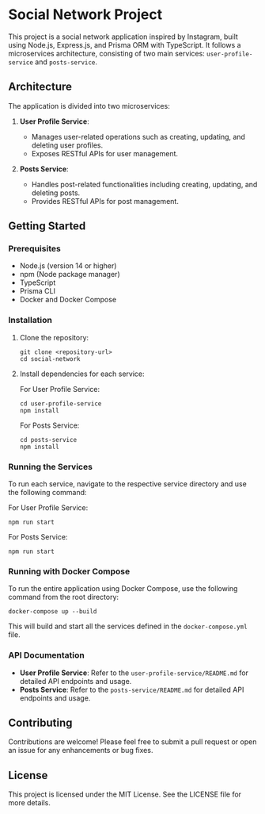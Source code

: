 # Social Network Project

This project is a social network application inspired by Instagram, built using Node.js, Express.js, and Prisma ORM with TypeScript. It follows a microservices architecture, consisting of two main services: `user-profile-service` and `posts-service`.

## Architecture

The application is divided into two microservices:

1. **User Profile Service**: 
   - Manages user-related operations such as creating, updating, and deleting user profiles.
   - Exposes RESTful APIs for user management.

2. **Posts Service**: 
   - Handles post-related functionalities including creating, updating, and deleting posts.
   - Provides RESTful APIs for post management.

## Getting Started

### Prerequisites

- Node.js (version 14 or higher)
- npm (Node package manager)
- TypeScript
- Prisma CLI
- Docker and Docker Compose

### Installation

1. Clone the repository:
   ```
   git clone <repository-url>
   cd social-network
   ```

2. Install dependencies for each service:

   For User Profile Service:
   ```
   cd user-profile-service
   npm install
   ```

   For Posts Service:
   ```
   cd posts-service
   npm install
   ```

### Running the Services

To run each service, navigate to the respective service directory and use the following command:

For User Profile Service:
```
npm run start
```

For Posts Service:
```
npm run start
```

### Running with Docker Compose

To run the entire application using Docker Compose, use the following command from the root directory:

```
docker-compose up --build
```

This will build and start all the services defined in the `docker-compose.yml` file.

### API Documentation

- **User Profile Service**: Refer to the `user-profile-service/README.md` for detailed API endpoints and usage.
- **Posts Service**: Refer to the `posts-service/README.md` for detailed API endpoints and usage.

## Contributing

Contributions are welcome! Please feel free to submit a pull request or open an issue for any enhancements or bug fixes.

## License

This project is licensed under the MIT License. See the LICENSE file for more details.